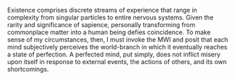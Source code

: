 Existence comprises discrete streams of experience that range in complexity from singular particles to entire nervous systems. Given the rarity and significance of sapience, personally transforming from commonplace matter into a human being defies coincidence. To make sense of my circumstances, then, I must invoke the MWI and posit that each mind subjectively perceives the world-branch in which it eventually reaches a state of perfection. A perfected mind, put simply, does not inflict misery upon itself in response to external events, the actions of others, and its own shortcomings.
